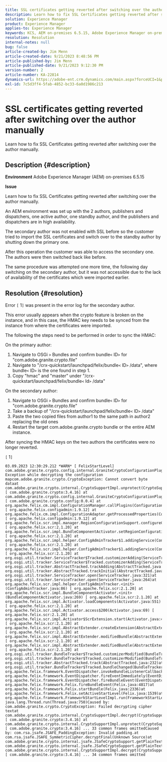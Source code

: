 ```yaml
---
title: SSL certificates getting reverted after switching over the author manually
description: Learn how to fix SSL Certificates getting reverted after switching over the author manually.
solution: Experience Manager
product: Experience Manager
applies-to: Experience Manager
keywords: KCS, AEM on-premises 6.5.15, Adobe Experience Manager on-premises 6.5.15, SSL certificates, revert, author, switch, manually
resolution: Resolution
internal-notes: null
bug: false
article-created-by: Jim Menn
article-created-date: 9/21/2023 8:48:56 PM
article-published-by: Jim Menn
article-published-date: 9/21/2023 9:12:30 PM
version-number: 2
article-number: KA-22814
dynamics-url: https://adobe-ent.crm.dynamics.com/main.aspx?forceUCI=1&pagetype=entityrecord&etn=knowledgearticle&id=014b9645-c058-ee11-be6f-6045bd006268
exl-id: 7c5d3ff4-5fab-4852-bc33-6a0d1986c213
---
```

# SSL certificates getting reverted after switching over the author manually


Learn how to fix SSL Certificates getting reverted after switching over the author manually.

## Description {#description}


<b>Environment</b>
 Adobe Experience Manager (AEM) on-premises 6.5.15

<b>Issue</b>

Learn how to fix SSL Certificates getting reverted after switching over the author manually.

An AEM environment was set up with the 2 authors, publishers and dispatchers, one active author, one standby author, and the publishers and dispatchers are in high availability.

The secondary author was not enabled with SSL before so the customer tried to import the SSL certificates and switch over to the standby author by shutting down the primary one.

After this operation the customer was able to access the secondary one. The authors were then switched back like before.

The same procedure was attempted one more time, the following day switching on the secondary author, but it was not accessible due to the lack of availability of the certificates which were imported earlier.






## Resolution {#resolution}


Error `[` 1`]`  was present in the error log for the secondary author.

This error usually appears when the crypto feature is broken on the instance, and in this case, the HMAC key needs to be synced from the instance from where the certificates were imported.

The following the steps need to be performed in order to sync the HMAC:

On the primary author:

1. Navigate to OSGi `>`  Bundles and confirm bundle`<` ID`>`  for "com.adobe.granite.crypto.file"
2. Navigate to "/crx-quickstart/launchpad/felix/bundle`<` ID`>` /data", where bundle`<` ID`>`  is the one found in step 1.
3. Copy "hmac" and "master" under "/crx-quickstart/launchpad/felix/bundle`<` Id`>` /data"


On the secondary author:

1. Navigate to OSGi `>`  Bundles and confirm bundle`<` ID`>`  for "com.adobe.granite.crypto.file"
2. Take a backup of "/crx-quickstart/launchpad/felix/bundle`<` ID`>` /data"
3. Paste the two copied files from author1 to the same path in author2 replacing the old ones
4. Restart the target com.adobe.granite.crypto bundle or the entire AEM instance.


After syncing the HMAC keys on the two authors the certificates were no longer reverted.

`[` 1`]`




```
03.09.2023 12:30:29.212 *WARN* [ FelixStartLevel]  com.adobe.granite.crypto.config.internal.GraniteCryptoConfigurationPlugin Exception while decrypting the configuration mapcom.adobe.granite.crypto.CryptoException: Cannot convert byte dataat com.adobe.granite.crypto.internal.CryptoSupportImpl.unprotect(CryptoSupportImpl.java:130) [ com.adobe.granite.crypto:3.4.16] at com.adobe.granite.crypto.config.internal.GraniteCryptoConfigurationPlugin.modifyConfiguration(GraniteCryptoConfigurationPlugin.java:57) [ com.adobe.granite.crypto.config:0.0.4] at org.apache.felix.cm.impl.ConfigurationManager.callPlugins(ConfigurationManager.java:912) [ org.apache.felix.configadmin:1.9.12] at org.apache.felix.cm.impl.ConfigurationAdapter.getProcessedProperties(ConfigurationAdapter.java:292) [ org.apache.felix.configadmin:1.9.12] at org.apache.felix.scr.impl.manager.RegionConfigurationSupport.configureComponentHolder(RegionConfigurationSupport.java:228) [ org.apache.felix.scr:2.1.20] at org.apache.felix.scr.impl.BundleComponentActivator.setRegionConfigurationSupport(BundleComponentActivator.java:785) [ org.apache.felix.scr:2.1.20] at org.apache.felix.scr.impl.helper.ConfigAdminTracker$1.addingService(ConfigAdminTracker.java:69) [ org.apache.felix.scr:2.1.20] at org.apache.felix.scr.impl.helper.ConfigAdminTracker$1.addingService(ConfigAdminTracker.java:41) [ org.apache.felix.scr:2.1.20] at org.osgi.util.tracker.ServiceTracker$Tracked.customizerAdding(ServiceTracker.java:943)at org.osgi.util.tracker.ServiceTracker$Tracked.customizerAdding(ServiceTracker.java:871)at org.osgi.util.tracker.AbstractTracked.trackAdding(AbstractTracked.java:256)at org.osgi.util.tracker.AbstractTracked.trackInitial(AbstractTracked.java:183)at org.osgi.util.tracker.ServiceTracker.open(ServiceTracker.java:321)at org.osgi.util.tracker.ServiceTracker.open(ServiceTracker.java:264)at org.apache.felix.scr.impl.helper.ConfigAdminTracker.<init>(ConfigAdminTracker.java:86) [ org.apache.felix.scr:2.1.20] at org.apache.felix.scr.impl.BundleComponentActivator.<init>(BundleComponentActivator.java:269) [ org.apache.felix.scr:2.1.20] at org.apache.felix.scr.impl.Activator.loadComponents(Activator.java:551) [ org.apache.felix.scr:2.1.20] at org.apache.felix.scr.impl.Activator.access$200(Activator.java:69) [ org.apache.felix.scr:2.1.20] at org.apache.felix.scr.impl.Activator$ScrExtension.start(Activator.java:424) [ org.apache.felix.scr:2.1.20] at org.apache.felix.scr.impl.AbstractExtender.createExtension(AbstractExtender.java:196) [ org.apache.felix.scr:2.1.20] at org.apache.felix.scr.impl.AbstractExtender.modifiedBundle(AbstractExtender.java:169) [ org.apache.felix.scr:2.1.20] at org.apache.felix.scr.impl.AbstractExtender.modifiedBundle(AbstractExtender.java:49) [ org.apache.felix.scr:2.1.20] at org.osgi.util.tracker.BundleTracker$Tracked.customizerModified(BundleTracker.java:488)at org.osgi.util.tracker.BundleTracker$Tracked.customizerModified(BundleTracker.java:420)at org.osgi.util.tracker.AbstractTracked.track(AbstractTracked.java:232)at org.osgi.util.tracker.BundleTracker$Tracked.bundleChanged(BundleTracker.java:450)at org.apache.felix.framework.EventDispatcher.invokeBundleListenerCallback(EventDispatcher.java:915)at org.apache.felix.framework.EventDispatcher.fireEventImmediately(EventDispatcher.java:834)at org.apache.felix.framework.EventDispatcher.fireBundleEvent(EventDispatcher.java:516)at org.apache.felix.framework.Felix.fireBundleEvent(Felix.java:4817)at org.apache.felix.framework.Felix.startBundle(Felix.java:2336)at org.apache.felix.framework.Felix.setActiveStartLevel(Felix.java:1539)at org.apache.felix.framework.FrameworkStartLevelImpl.run(FrameworkStartLevelImpl.java:308)at java.lang.Thread.run(Thread.java:750)Caused by: com.adobe.granite.crypto.CryptoException: Failed decrypting cipher textat com.adobe.granite.crypto.internal.CryptoSupportImpl.decrypt(CryptoSupportImpl.java:66) [ com.adobe.granite.crypto:3.4.16] at com.adobe.granite.crypto.internal.CryptoSupportImpl.unprotect(CryptoSupportImpl.java:127) [ com.adobe.granite.crypto:3.4.16] ... 33 common frames omittedCaused by: com.rsa.jsafe.JSAFE_PaddingException: Invalid padding.at com.rsa.jsafe.JSAFE_SymmetricCipher.decryptFinal(Unknown Source)at com.adobe.granite.crypto.internal.jsafe.JSafeCryptoSupport.getPlainText(JSafeCryptoSupport.java:267)at com.adobe.granite.crypto.internal.jsafe.JSafeCryptoSupport.getPlainText(JSafeCryptoSupport.java:249)at com.adobe.granite.crypto.internal.CryptoSupportImpl.decrypt(CryptoSupportImpl.java:64) [ com.adobe.granite.crypto:3.4.16] ... 34 common frames omitted
```
